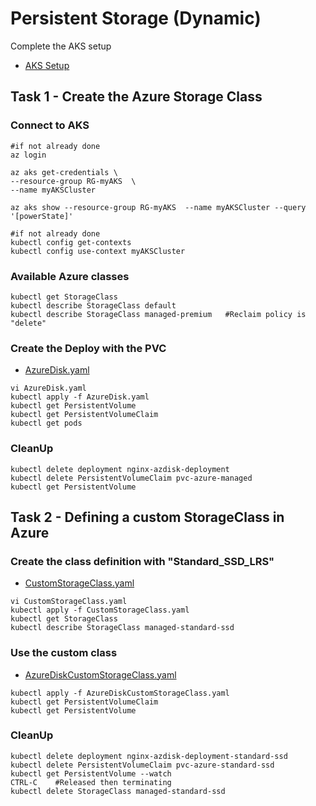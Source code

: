 # Persistent Storage (Dynamic)

Complete the AKS setup

- [AKS Setup](https://github.com/YeffaDev/learn-kubernetes-brownbag/blob/master/lab/setup/04.AKS.md)

## Task 1 - Create the Azure Storage Class

### Connect to AKS

```
#if not already done
az login              

az aks get-credentials \
--resource-group RG-myAKS  \
--name myAKSCluster

az aks show --resource-group RG-myAKS  --name myAKSCluster --query '[powerState]'

#if not already done
kubectl config get-contexts
kubectl config use-context myAKSCluster
```

### Available Azure classes

```
kubectl get StorageClass
kubectl describe StorageClass default
kubectl describe StorageClass managed-premium   #Reclaim policy is "delete"
```

### Create the Deploy with the PVC

- [AzureDisk.yaml](https://github.com/YeffaDev/learn-kubernetes-brownbag/blob/master/lab/yaml/08/AzureDisk.yaml)

```
vi AzureDisk.yaml
kubectl apply -f AzureDisk.yaml
kubectl get PersistentVolume
kubectl get PersistentVolumeClaim
kubectl get pods
```

### CleanUp

```
kubectl delete deployment nginx-azdisk-deployment
kubectl delete PersistentVolumeClaim pvc-azure-managed
kubectl get PersistentVolume
```

## Task 2 - Defining a custom StorageClass in Azure


### Create the class definition with "Standard_SSD_LRS"

- [CustomStorageClass.yaml](https://github.com/YeffaDev/learn-kubernetes-brownbag/blob/master/lab/yaml/08/CustomStorageClass.yaml)

```
vi CustomStorageClass.yaml
kubectl apply -f CustomStorageClass.yaml
kubectl get StorageClass
kubectl describe StorageClass managed-standard-ssd
```

### Use the custom class

- [AzureDiskCustomStorageClass.yaml](https://github.com/YeffaDev/learn-kubernetes-brownbag/blob/master/lab/yaml/08/AzureDiskCustomStorageClass.yaml)

```
kubectl apply -f AzureDiskCustomStorageClass.yaml
kubectl get PersistentVolumeClaim
kubectl get PersistentVolume
```

### CleanUp

```
kubectl delete deployment nginx-azdisk-deployment-standard-ssd
kubectl delete PersistentVolumeClaim pvc-azure-standard-ssd
kubectl get PersistentVolume --watch
CTRL-C    #Released then terminating
kubectl delete StorageClass managed-standard-ssd
```
